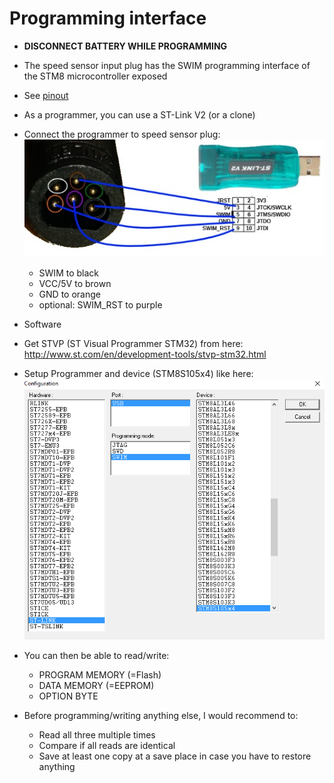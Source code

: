 # Programming interface
* **DISCONNECT BATTERY WHILE PROGRAMMING**
* The speed sensor input plug has the SWIM programming interface of the STM8 microcontroller exposed
* See [pinout](pinout.md)
* As a programmer, you can use a ST-Link V2 (or a clone)

* Connect the programmer to speed sensor plug:   
![ST-Link Connection](/images/stlink-connection.jpg)
  * SWIM to black
  * VCC/5V to brown
  * GND to orange
  * optional: SWIM_RST to purple

* Software
 * Get STVP (ST Visual Programmer STM32) from here:   
 http://www.st.com/en/development-tools/stvp-stm32.html
 * Setup Programmer and device (STM8S105x4) like here:
 ![STVP device selection](/images/stvp_device.PNG)
 * You can then be able to read/write:
   * PROGRAM MEMORY (=Flash)
   * DATA MEMORY (=EEPROM)
   * OPTION BYTE
 * Before programming/writing anything else, I would recommend to:
   * Read all three multiple times
   * Compare if all reads are identical
   * Save at least one copy at a save place in case you have to restore anything

